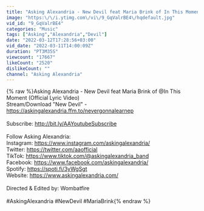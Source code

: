 ```yaml
---
title: "Asking Alexandria - New Devil feat Maria Brink of In This Moment (Official Lyric Video)"
image: "https:\/\/i.ytimg.com\/vi\/9_GqValrBE4\/hqdefault.jpg"
vid_id: "9_GqValrBE4"
categories: "Music"
tags: ["Asking","Alexandria","Devil"]
date: "2022-03-12T17:28:56+03:00"
vid_date: "2022-03-11T14:00:09Z"
duration: "PT3M35S"
viewcount: "17667"
likeCount: "2520"
dislikeCount: ""
channel: "Asking Alexandria"
---
```

{% raw %}Asking Alexandria - New Devil feat Maria Brink of @In This Moment (Official Lyric Video)<br />Stream/Download &quot;New Devil&quot; - <a rel="nofollow" target="blank" href="https://askingalexandria.ffm.to/nevergonnalearnep">https://askingalexandria.ffm.to/nevergonnalearnep</a><br /><br />Subscribe: <a rel="nofollow" target="blank" href="http://bit.ly/AAYoutubeSubscribe">http://bit.ly/AAYoutubeSubscribe</a><br /><br />Follow Asking Alexandria:<br />Instagram: <a rel="nofollow" target="blank" href="https://www.instagram.com/askingalexandria/">https://www.instagram.com/askingalexandria/</a><br />Twitter: <a rel="nofollow" target="blank" href="https://twitter.com/aaofficial">https://twitter.com/aaofficial</a><br />TikTok: <a rel="nofollow" target="blank" href="https://www.tiktok.com/@askingalexandria_band">https://www.tiktok.com/@askingalexandria_band</a><br />Facebook: <a rel="nofollow" target="blank" href="https://www.facebook.com/askingalexandria/">https://www.facebook.com/askingalexandria/</a> <br />Spotify: <a rel="nofollow" target="blank" href="https://spoti.fi/3yWgSgt">https://spoti.fi/3yWgSgt</a><br />Website: <a rel="nofollow" target="blank" href="https://www.askingalexandria.com/">https://www.askingalexandria.com/</a><br /><br />Directed &amp; Edited by: Wombatfire<br /><br />#AskingAlexandria #NewDevil #MariaBrink{% endraw %}
